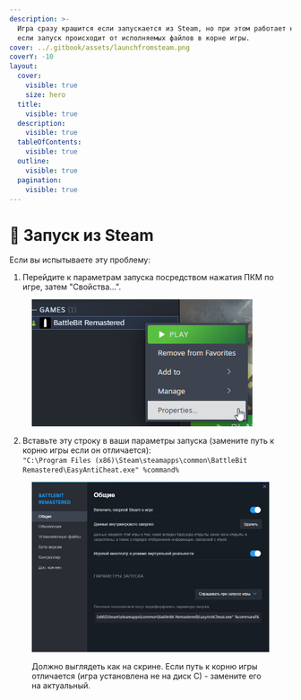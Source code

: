 ```yaml
---
description: >-
  Игра сразу крашится если запускается из Steam, но при этом работает нормально
  если запуск происходит от исполняемых файлов в корне игры.
cover: ../.gitbook/assets/launchfromsteam.png
coverY: -10
layout:
  cover:
    visible: true
    size: hero
  title:
    visible: true
  description:
    visible: true
  tableOfContents:
    visible: true
  outline:
    visible: true
  pagination:
    visible: true
---
```


# 🔘 Запуск из Steam

Если вы испытываете эту проблему:

1. Перейдите к параметрам запуска посредством нажатия ПКМ по игре, затем "Свойства...".

<figure><img src="../.gitbook/assets/properties.png" alt=""><figcaption></figcaption></figure>

2. Вставьте эту строку в ваши параметры запуска (замените путь к корню игры если он отличается):\
   `"C:\Program Files (x86)\Steam\steamapps\common\BattleBit Remastered\EasyAntiCheat.exe" %command%`

<figure><img src="../.gitbook/assets/launchoptionsfix.png" alt=""><figcaption><p>Должно выглядеть как на скрине. Если путь к корню игры отличается (игра установлена не на диск С) - замените его на актуальный.</p></figcaption></figure>
